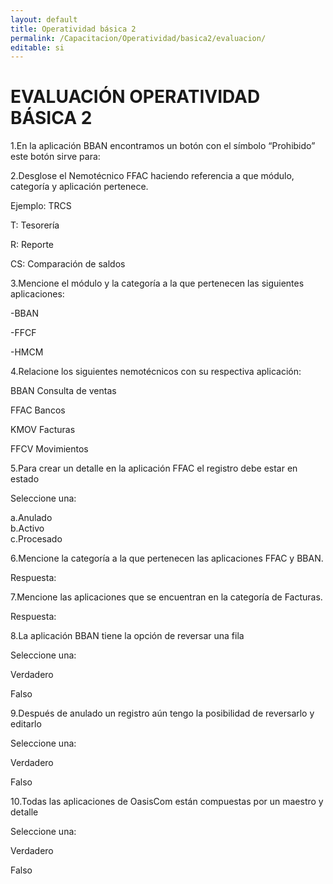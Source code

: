 ```yaml
---
layout: default
title: Operatividad básica 2
permalink: /Capacitacion/Operatividad/basica2/evaluacion/
editable: si
---
```


# EVALUACIÓN OPERATIVIDAD BÁSICA 2  


1.En la aplicación BBAN encontramos un botón con el símbolo “Prohibido” este botón sirve para:  

2.Desglose el Nemotécnico FFAC haciendo referencia a que módulo, categoría y aplicación pertenece.  

Ejemplo: TRCS  

T: Tesorería  

R: Reporte  

CS: Comparación de saldos  

3.Mencione el módulo y la categoría a la que pertenecen las siguientes aplicaciones:  

-BBAN  

-FFCF  

-HMCM  

4.Relacione los siguientes nemotécnicos con su respectiva aplicación:  

BBAN		Consulta de ventas  

FFAC		Bancos  

KMOV		Facturas  

FFCV		Movimientos  

5.Para crear un detalle en la aplicación FFAC el registro debe estar en estado  

Seleccione una:  

a.Anulado  
b.Activo  
c.Procesado  

6.Mencione la categoría a la que pertenecen las aplicaciones FFAC y BBAN.  

Respuesta:  

7.Mencione las aplicaciones que se encuentran en la categoría de Facturas.  

Respuesta:  

8.La aplicación BBAN tiene la opción de reversar una fila  

Seleccione una:  

Verdadero  

Falso  

9.Después de anulado un registro aún tengo la posibilidad de reversarlo y editarlo  

Seleccione una:  

Verdadero  

Falso  

10.Todas las aplicaciones de OasisCom están compuestas por un maestro y detalle  

Seleccione una:  

Verdadero  

Falso  







